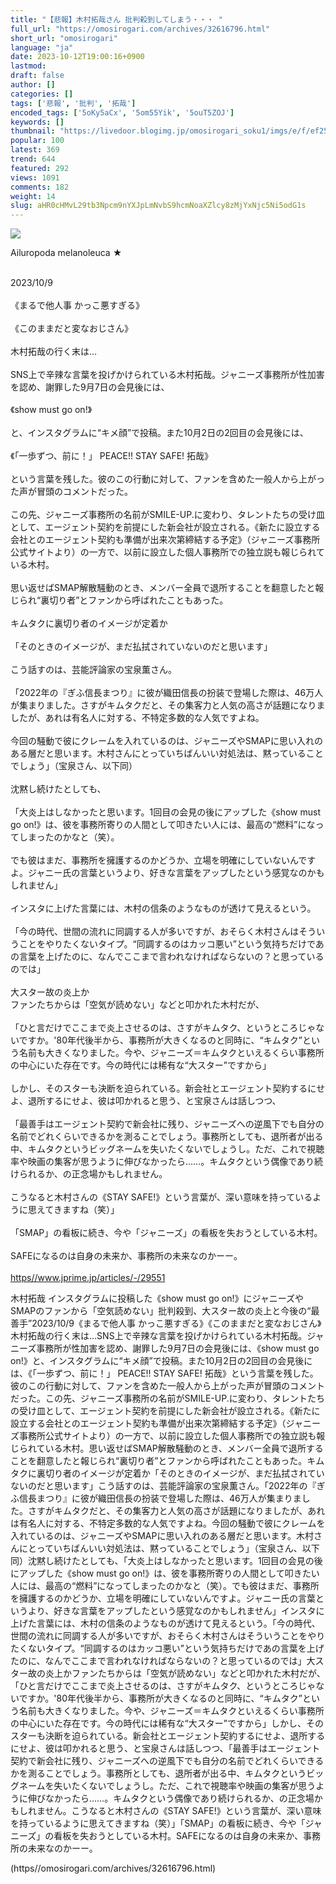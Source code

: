 ```yaml
---
title: "【悲報】木村拓哉さん 批判殺到してしまう・・・ "
full_url: "https://omosirogari.com/archives/32616796.html"
short_url: "omosirogari"
language: "ja"
date: 2023-10-12T19:00:16+0900
lastmod: 
draft: false
author: []
categories: []
tags: ['悲報', '批判', '拓哉']
encoded_tags: ['5oKy5aCx', '5om55Yik', '5ouT5ZOJ']
keywords: []
thumbnail: "https://livedoor.blogimg.jp/omosirogari_soku1/imgs/e/f/ef256e1e.jpg"
popular: 100
latest: 369
trend: 644
featured: 292
views: 1091
comments: 182
weight: 14
slug: aHR0cHMvL29tb3Npcm9nYXJpLmNvbS9hcmNoaXZlcy8zMjYxNjc5Ni5odG1s
---
```


![](https://livedoor.blogimg.jp/omosirogari_soku1/imgs/e/f/ef256e1e.jpg)

<div><p>Ailuropoda melanoleuca ★ </p><br> 2023/10/9 <br> <br> 《まるで他人事 かっこ悪すぎる》 <br> <br> 《このままだと変なおじさん》 <br> <br> 木村拓哉の行く末は… <br> <br> SNS上で辛辣な言葉を投げかけられている木村拓哉。ジャニーズ事務所が性加害を認め、謝罪した9月7日の会見後には、 <br> <br> 《show must go on!》 <br> <br> と、インスタグラムに“キメ顔”で投稿。また10月2日の2回目の会見後には、 <br> <br> 《「一歩ずつ、前に！」 PEACE!! STAY SAFE! 拓哉》 <br> <br> という言葉を残した。彼のこの行動に対して、ファンを含めた一般人から上がった声が冒頭のコメントだった。 <br> <br> この先、ジャニーズ事務所の名前がSMILE-UP.に変わり、タレントたちの受け皿として、エージェント契約を前提にした新会社が設立される。《新たに設立する会社とのエージェント契約も準備が出来次第締結する予定》（ジャニーズ事務所公式サイトより）の一方で、以前に設立した個人事務所での独立説も報じられている木村。 <br> <br> 思い返せばSMAP解散騒動のとき、メンバー全員で退所することを翻意したと報じられ“裏切り者”とファンから呼ばれたこともあった。 <br> <br> キムタクに裏切り者のイメージが定着か <br> <br> 「そのときのイメージが、まだ払拭されていないのだと思います」 <br> <br> こう話すのは、芸能評論家の宝泉薫さん。 <br> <br> 「2022年の『ぎふ信長まつり』に彼が織田信長の扮装で登場した際は、46万人が集まりました。さすがキムタクだと、その集客力と人気の高さが話題になりましたが、あれは有名人に対する、不特定多数的な人気ですよね。 <br> <br> 今回の騒動で彼にクレームを入れているのは、ジャニーズやSMAPに思い入れのある層だと思います。木村さんにとっていちばんいい対処法は、黙っていることでしょう」（宝泉さん、以下同） <br> <br> 沈黙し続けたとしても、 <br> <br> 「大炎上はしなかったと思います。1回目の会見の後にアップした《show must go on!》は、彼を事務所寄りの人間として叩きたい人には、最高の“燃料”になってしまったのかなと（笑）。 <br> <br> でも彼はまだ、事務所を擁護するのかどうか、立場を明確にしていないんですよ。ジャニー氏の言葉というより、好きな言葉をアップしたという感覚なのかもしれません」 <br> <br> インスタに上げた言葉には、木村の信条のようなものが透けて見えるという。 <br> <br> 「今の時代、世間の流れに同調する人が多いですが、おそらく木村さんはそういうことをやりたくないタイプ。“同調するのはカッコ悪い”という気持ちだけであの言葉を上げたのに、なんでここまで言われなければならないの？と思っているのでは」 <br> <br> 大スター故の炎上か <br> ファンたちからは「空気が読めない」などと叩かれた木村だが、 <br> <br> 「ひと言だけでここまで炎上させるのは、さすがキムタク、というところじゃないですか。'80年代後半から、事務所が大きくなるのと同時に、“キムタク”という名前も大きくなりました。今や、ジャニーズ＝キムタクといえるくらい事務所の中心にいた存在です。今の時代には稀有な“大スター”ですから」 <br> <br> しかし、そのスターも決断を迫られている。新会社とエージェント契約するにせよ、退所するにせよ、彼は叩かれると思う、と宝泉さんは話しつつ、 <br> <br> 「最善手はエージェント契約で新会社に残り、ジャニーズへの逆風下でも自分の名前でどれくらいできるかを測ることでしょう。事務所としても、退所者が出る中、キムタクというビッグネームを失いたくないでしょうし。ただ、これで視聴率や映画の集客が思うように伸びなかったら……。キムタクという偶像であり続けられるか、の正念場かもしれません。 <br> <br> こうなると木村さんの《STAY SAFE!》という言葉が、深い意味を持っているように思えてきますね（笑）」 <br> <br> 「SMAP」の看板に続き、今や「ジャニーズ」の看板を失おうとしている木村。 <br> <br> SAFEになるのは自身の未来か、事務所の未来なのかーー。 <br> <br> <a target='_blank' href='https//www.jprime.jp/articles/-/29551'>https//www.jprime.jp/articles/-/29551</a><p>木村拓哉 インスタグラムに投稿した《show must go on!》にジャニーズやSMAPのファンから「空気読めない」批判殺到、大スター故の炎上と今後の“最善手”2023/10/9《まるで他人事 かっこ悪すぎる》《このままだと変なおじさん》木村拓哉の行く末は…SNS上で辛辣な言葉を投げかけられている木村拓哉。ジャニーズ事務所が性加害を認め、謝罪した9月7日の会見後には、《show must go on!》と、インスタグラムに“キメ顔”で投稿。また10月2日の2回目の会見後には、《「一歩ずつ、前に！」 PEACE!! STAY SAFE! 拓哉》という言葉を残した。彼のこの行動に対して、ファンを含めた一般人から上がった声が冒頭のコメントだった。この先、ジャニーズ事務所の名前がSMILE-UP.に変わり、タレントたちの受け皿として、エージェント契約を前提にした新会社が設立される。《新たに設立する会社とのエージェント契約も準備が出来次第締結する予定》（ジャニーズ事務所公式サイトより）の一方で、以前に設立した個人事務所での独立説も報じられている木村。思い返せばSMAP解散騒動のとき、メンバー全員で退所することを翻意したと報じられ“裏切り者”とファンから呼ばれたこともあった。キムタクに裏切り者のイメージが定着か「そのときのイメージが、まだ払拭されていないのだと思います」こう話すのは、芸能評論家の宝泉薫さん。「2022年の『ぎふ信長まつり』に彼が織田信長の扮装で登場した際は、46万人が集まりました。さすがキムタクだと、その集客力と人気の高さが話題になりましたが、あれは有名人に対する、不特定多数的な人気ですよね。今回の騒動で彼にクレームを入れているのは、ジャニーズやSMAPに思い入れのある層だと思います。木村さんにとっていちばんいい対処法は、黙っていることでしょう」（宝泉さん、以下同）沈黙し続けたとしても、「大炎上はしなかったと思います。1回目の会見の後にアップした《show must go on!》は、彼を事務所寄りの人間として叩きたい人には、最高の“燃料”になってしまったのかなと（笑）。でも彼はまだ、事務所を擁護するのかどうか、立場を明確にしていないんですよ。ジャニー氏の言葉というより、好きな言葉をアップしたという感覚なのかもしれません」インスタに上げた言葉には、木村の信条のようなものが透けて見えるという。「今の時代、世間の流れに同調する人が多いですが、おそらく木村さんはそういうことをやりたくないタイプ。“同調するのはカッコ悪い”という気持ちだけであの言葉を上げたのに、なんでここまで言われなければならないの？と思っているのでは」大スター故の炎上かファンたちからは「空気が読めない」などと叩かれた木村だが、「ひと言だけでここまで炎上させるのは、さすがキムタク、というところじゃないですか。'80年代後半から、事務所が大きくなるのと同時に、“キムタク”という名前も大きくなりました。今や、ジャニーズ＝キムタクといえるくらい事務所の中心にいた存在です。今の時代には稀有な“大スター”ですから」しかし、そのスターも決断を迫られている。新会社とエージェント契約するにせよ、退所するにせよ、彼は叩かれると思う、と宝泉さんは話しつつ、「最善手はエージェント契約で新会社に残り、ジャニーズへの逆風下でも自分の名前でどれくらいできるかを測ることでしょう。事務所としても、退所者が出る中、キムタクというビッグネームを失いたくないでしょうし。ただ、これで視聴率や映画の集客が思うように伸びなかったら……。キムタクという偶像であり続けられるか、の正念場かもしれません。こうなると木村さんの《STAY SAFE!》という言葉が、深い意味を持っているように思えてきますね（笑）」「SMAP」の看板に続き、今や「ジャニーズ」の看板を失おうとしている木村。SAFEになるのは自身の未来か、事務所の未来なのかーー。</p></div>

(https//omosirogari.com/archives/32616796.html)
